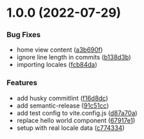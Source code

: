 # 1.0.0 (2022-07-29)


### Bug Fixes

* home view content ([a3b690f](https://github.com/amurf/earbanspoon/commit/a3b690f776bb543fdfae15d950e38b378ee834f1))
* ignore line length in commits ([b138d3b](https://github.com/amurf/earbanspoon/commit/b138d3bfe4be1946109db71f5375092b461e3de3))
* importing locales ([fcb84da](https://github.com/amurf/earbanspoon/commit/fcb84da5e6a4a6b199759cceaa44c70c0153ebc1))


### Features

* add husky commitlint ([f16d8dc](https://github.com/amurf/earbanspoon/commit/f16d8dc91846e4ad633e1fd063e0a9884f5dae97))
* add semantic-release ([91c51cc](https://github.com/amurf/earbanspoon/commit/91c51cc5ad41964de7ec51f10fa720f158139bb2))
* add test config to vite.config.js ([d87a70a](https://github.com/amurf/earbanspoon/commit/d87a70a9abaf14c28bb074eac43a709c21f0ce44))
* replace hello world component ([67917e1](https://github.com/amurf/earbanspoon/commit/67917e1b7941c0f23de89b1f20673f694e84753b))
* setup with real locale data ([c774334](https://github.com/amurf/earbanspoon/commit/c774334bda8fec548cccfda7c9a54d1f6b14d743))
